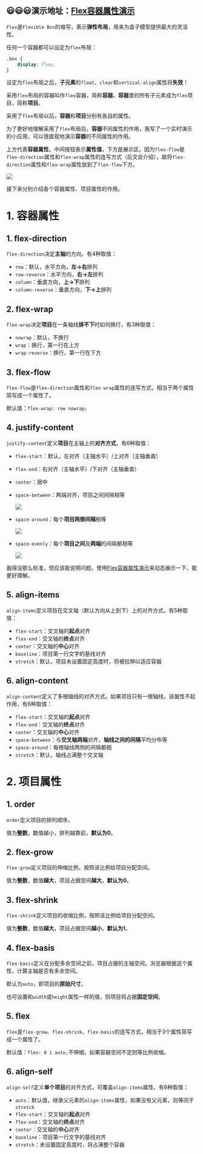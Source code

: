 ## 😃😃😃演示地址：<a href="http://47.110.144.145:81/" target="_blank">Flex容器属性演示</a>

`Flex`是`Flexible Box`的缩写，表示**弹性布局**，用来为盒子模型提供最大的灵活性。

任何一个容器都可以设定为`flex`布局：

```css
.box {
    display: flex;
}
```

设定为`flex`布局之后，**子元素**的`float`、`clear`和`vertical-align`属性将**失效**！

采用`flex`布局的容器叫作`flex`容器，简称**容器**。**容器**里的所有子元素成为`flex`项目，简称**项目**。

采用了`flex`布局以后，**容器**和**项目**分别有各自的属性。

为了更好地理解采用了`flex`布局后，**容器**不同属性的作用，我写了一个实时演示的小应用，可以很直观地演示**容器**的不同属性的作用。

上方代表**容器属性**，中间按钮表示**属性值**，下方是展示区。因为`flex-flow`是`flex-direction`属性和`flex-wrap`属性的连写方式（后文会介绍），故将`flex-direction`属性和`flex-wrap`属性放到了`flex-flow`下方。

![](https://jack-img.oss-cn-hangzhou.aliyuncs.com/img/20210525164325.png)

接下来分别介绍各个容器属性、项目属性的作用。

# 1. 容器属性

## 1. flex-direction

`flex-direction`决定**主轴**的方向，有4种取值：

- `row`：默认，水平方向，**左→右**排列
- `row-reverse`：水平方向，**右→左**排列
- `column`：垂直方向，**上→下**排列
- `column-reverse`：垂直方向，**下→上**排列

## 2. flex-wrap

`flex-wrap`决定**项目**在一条轴线**排不下**时如何换行，有3种取值：

- `nowrap`：默认，不换行
- `wrap`：换行，第一行在上方
- `wrap-reverse`：换行，第一行在下方

## 3. flex-flow

`flex-flow`是`flex-direction`属性和`flex-wrap`属性的连写方式，相当于两个属性简写成一个属性了。

默认值：`flex-wrap: row nowrap;`

## 4. justify-content

`justify-content`定义**项目**在主轴上的**对齐方式**，有6种取值：

- `flex-start`：默认，左对齐（主轴水平）/上对齐（主轴垂直）

- `flex-end`：右对齐（主轴水平）/下对齐（主轴垂直）

- `center`：居中

- `space-between`：两端对齐，项目之间间隔相等

  ![](https://jack-img.oss-cn-hangzhou.aliyuncs.com/img/20210525155422.png)

- `space-around`：每个**项目两侧间隔**相等

  ![](https://jack-img.oss-cn-hangzhou.aliyuncs.com/img/20210525155727.png)

- `space-evenly`：每个**项目之间**及**两端**的间隔都相等

  ![](https://jack-img.oss-cn-hangzhou.aliyuncs.com/img/20210525155331.png)

画得没那么标准，但应该能说明问题。使用<a href="http://47.110.144.145:81/" target="_blank">Flex容器属性演示</a>来动态展示一下，能更好理解。

## 5. align-items

`align-items`定义项目在交叉轴（默认方向从上到下）上的对齐方式，有5种取值：

- `flex-start`：交叉轴的**起点**对齐
- `flex-end`：交叉轴的**终点**对齐
- `center`：交叉轴的**中心**对齐
- `baseline`：项目第一行文字的基线对齐
- `stretch`：默认，项目未设置固定高度时，将被拉伸以适应容器

## 6. align-content

`align-content`定义了多根轴线的对齐方式。如果项目只有一根轴线，该属性不起作用，有6种取值：

- `flex-start`：交叉轴的**起点**对齐
- `flex-end`：交叉轴的**终点**对齐
- `center`：交叉轴的**中心**对齐
- `space-between`：与**交叉轴两端**对齐，**轴线之间的间隔**平均分布等
- `space-around`：每根轴线两侧的间隔都相
- `stretch`：默认，轴线占满整个交叉轴

# 2. 项目属性

## 1. order

`order`定义项目的排列顺序。

值为**整数**，数值越小，排列越靠前，**默认为0**。

## 2. flex-grow

`flex-grow`定义项目的伸缩比例，按照该比例给项目分配空间。

值为**整数**，数值**越大**，项目占据空间**越大**，**默认为0**。

## 3. flex-shrink

`flex-shrink`定义项目的收缩比例，按照该比例给项目分配空间。

值为**整数**，数值**越大**，项目占据空间**越小**，**默认为1**。

## 4. flex-basis

`flex-basis`定义在分配多余空间之前，项目占据的主轴空间。浏览器根据这个属性，计算主轴是否有多余空间。

默认为`auto`，即项目的**原始尺寸**。

也可设置和`width`或`height`属性一样的值，则项目将占据**固定空间**。

## 5. flex

`flex`是`flex-grow`、`flex-shrink`、`flex-basis`的连写方式，相当于3个属性简写成一个属性了。

默认值：`flex: 0 1 auto;`不伸缩，如果容器空间不足则等比例收缩。

## 6. align-self

`align-self`定义**单个项目**的对齐方式，可覆盖`align-items`属性，有6种取值：

- `auto`：默认值，继承父元素的`align-items`属性，如果没有父元素，则等同于`stretch`
- `flex-start`：交叉轴的**起点**对齐
- `flex-end`：交叉轴的**终点**对齐
- `center`：交叉轴的**中心**对齐
- `baseline`：项目第一行文字的基线对齐
- `stretch`：未设置固定高度时，将占满整个容器